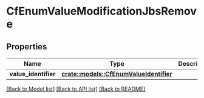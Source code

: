 # CfEnumValueModificationJbsRemove

## Properties

Name | Type | Description | Notes
------------ | ------------- | ------------- | -------------
**value_identifier** | [**crate::models::CfEnumValueIdentifier**](CFEnumValueIdentifier.md) |  | 

[[Back to Model list]](../README.md#documentation-for-models) [[Back to API list]](../README.md#documentation-for-api-endpoints) [[Back to README]](../README.md)


